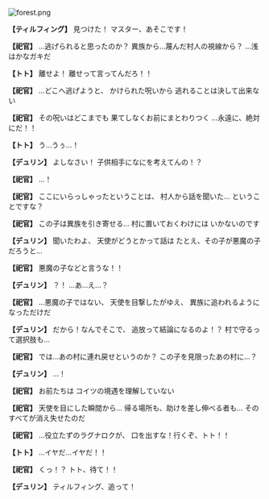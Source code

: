 
![forest.png](../images/backgrounds/forest.png)

**【ティルフィング】**
見つけた！
マスター、あそこです！

**【祀官】**
…逃げられると思ったのか？
異族から…蔑んだ村人の視線から？
…浅はかなガキだ

**【トト】**
離せよ！
離せって言ってんだろ！！

**【祀官】**
…どこへ逃げようと、
かけられた呪いから
逃れることは決して出来ない

**【祀官】**
その呪いはどこまでも
果てしなくお前にまとわりつく
…永遠に、絶対にだ！！

**【トト】**
う…うぅ…！

**【デュリン】**
よしなさい！
子供相手になにを考えてんの！？

**【祀官】**
…！

**【祀官】**
ここにいらっしゃったということは、
村人から話を聞いた…
ということですな？

**【祀官】**
この子は異族を引き寄せる…
村に置いておくわけには
いかないのです

**【デュリン】**
聞いたわよ、
天使がどうとかって話は
たとえ、その子が悪魔の子だろうと…

**【祀官】**
悪魔の子などと言うな！！

**【デュリン】**
？！
…あ…え…？

**【祀官】**
…悪魔の子ではない、
天使を目撃したがゆえ、
異族に追われるようになっただけだ

**【デュリン】**
だから！なんでそこで、
追放って結論になるのよ！？
村で守るって選択肢も…

**【祀官】**
では…あの村に連れ戻せというのか？
この子を見限ったあの村に…？

**【デュリン】**
…！

**【祀官】**
お前たちは
コイツの境遇を理解していない

**【祀官】**
天使を目にした瞬間から…
帰る場所も、助けを差し伸べる者も…
そのすべてが消え失せたのだ

**【祀官】**
…役立たずのラグナロクが、
口を出すな！行くぞ、トト！！

**【トト】**
…イヤだ…イヤだ！！

**【祀官】**
くっ！？
トト、待て！！

**【デュリン】**
ティルフィング、追って！
